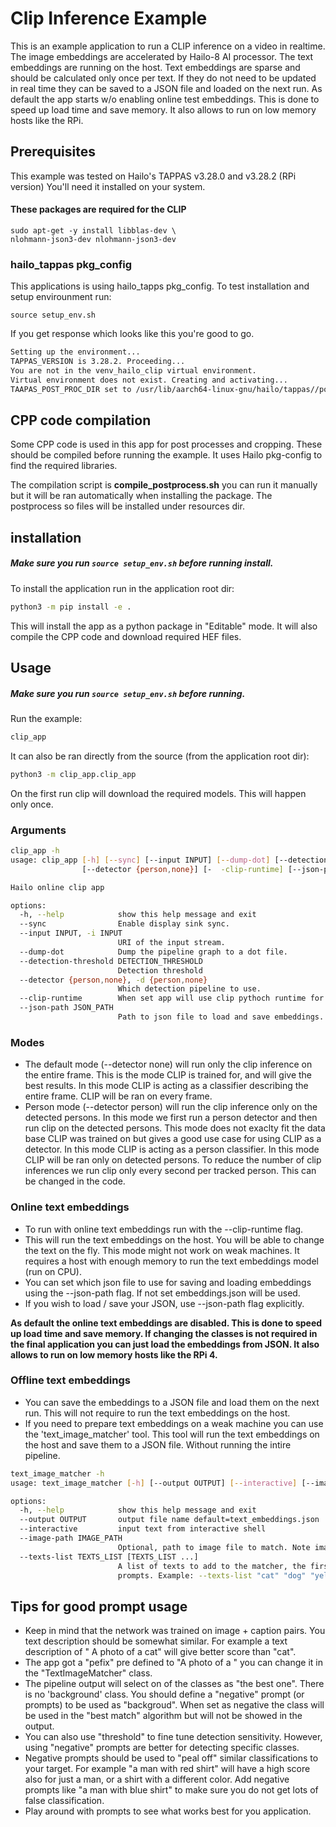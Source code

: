 # Clip Inference Example

This is an example application to run a CLIP inference on a video in realtime.
The image embeddings are accelerated by Hailo-8 AI processor.
The text embeddings are running on the host. Text embeddings are sparse and should be calculated only once per text. If they do not need to be updated in real time they can be saved to a JSON file and loaded on the next run.
As default the app starts w/o enabling online test embeddings. This is done to speed up load time and save memory. It also allows to run on low memory hosts like the RPi.

## Prerequisites
This example was tested on Hailo's TAPPAS v3.28.0 and v3.28.2 (RPi version)
You'll need it installed on your system.

#### These packages are required for the CLIP
```
sudo apt-get -y install libblas-dev \
nlohmann-json3-dev nlohmann-json3-dev
```
### hailo_tappas pkg_config
This applications is using hailo_tapps pkg_config. 
To test installation and setup envirounment run:
```
source setup_env.sh
```
If you get response which looks like this you're good to go.

```bash
Setting up the environment...
TAPPAS_VERSION is 3.28.2. Proceeding...
You are not in the venv_hailo_clip virtual environment.
Virtual environment does not exist. Creating and activating...
TAAPAS_POST_PROC_DIR set to /usr/lib/aarch64-linux-gnu/hailo/tappas//post-process/
```

## CPP code compilation
Some CPP code is used in this app for post processes and cropping. These should be compiled before running the example. It uses Hailo pkg-config to find the required libraries.

The compilation script is **compile_postprocess.sh** you can run it manually but it will be ran automatically when installing the package.
The postprocess so files will be installed under resources dir.


## installation
##### Make sure you run `source setup_env.sh` before running install.
To install the application run in the application root dir:
```bash 
python3 -m pip install -e .
```
This will install the app as a python package in "Editable" mode. It will also compile the CPP code and download required HEF files.

## Usage
##### Make sure you run `source setup_env.sh` before running.

Run the example:
```bash
clip_app
```
It can also be ran directly from the source (from the application root dir):
```bash
python3 -m clip_app.clip_app
```

On the first run clip will download the required models. This will happen only once.

### Arguments
```bash
clip_app -h
usage: clip_app [-h] [--sync] [--input INPUT] [--dump-dot] [--detection-threshold DETECTION_THRESHOLD] 
                [--detector {person,none}] [-  -clip-runtime] [--json-path JSON_PATH]

Hailo online clip app

options:
  -h, --help            show this help message and exit
  --sync                Enable display sink sync.
  --input INPUT, -i INPUT
                        URI of the input stream.
  --dump-dot            Dump the pipeline graph to a dot file.
  --detection-threshold DETECTION_THRESHOLD
                        Detection threshold
  --detector {person,none}, -d {person,none}
                        Which detection pipeline to use.
  --clip-runtime        When set app will use clip pythoch runtime for text embedding.
  --json-path JSON_PATH
                        Path to json file to load and save embeddings. If not set embeddings.json will be used.
```

### Modes
- The default mode (--detector none) will run only the clip inference on the entire frame. This is the mode CLIP is trained for, and will give the best results. In this mode CLIP is acting as a classifier describing the entire frame. CLIP will be ran on every frame.
- Person mode (--detector person) will run the clip inference only on the detected persons. In this mode we first run a person detector and then run clip on the detected persons. This mode does not exaclty fit the data base CLIP was trained on but gives a good use case for using CLIP as a detector. In this mode CLIP is acting as a person classifier. In this mode CLIP will be ran only on detected persons. To reduce the number of clip inferences we run clip only every second per tracked person. This can be changed in the code.
  
### Online text embeddings
- To run with online text embeddings run with the --clip-runtime flag. 
- This will run the text embeddings on the host. You will be able to change the text on the fly. This mode might not work on weak machines. It requires a host with enough memory to run the text embeddings model (run on CPU).
- You can set which json file to use for saving and loading embeddings using the --json-path flag. If not set embeddings.json will be used.
- If you wish to load / save your JSON, use --json-path flag explicitly.


**As default the online text embeddings are disabled. This is done to speed up load time and save memory. If changing the classes is not required in the final application you can just load the embeddings from JSON. It also allows to run on low memory hosts like the RPi 4.** 

### Offline text embeddings
- You can save the embeddings to a JSON file and load them on the next run. This will not require to run the text embeddings on the host.
- If you need to prepare text embeddings on a weak machine you can use the 'text_image_matcher' tool. This tool will run the text embeddings on the host and save them to a JSON file. Without running the intire pipeline.
``` bash
text_image_matcher -h
usage: text_image_matcher [-h] [--output OUTPUT] [--interactive] [--image-path IMAGE_PATH] [--texts-list TEXTS_LIST [TEXTS_LIST ...]]

options:
  -h, --help            show this help message and exit
  --output OUTPUT       output file name default=text_embeddings.json
  --interactive         input text from interactive shell
  --image-path IMAGE_PATH
                        Optional, path to image file to match. Note image embeddings are not running on Hailo here.
  --texts-list TEXTS_LIST [TEXTS_LIST ...]
                        A list of texts to add to the matcher, the first one will be the searched text, the others will be considered negative
                        prompts. Example: --texts-list "cat" "dog" "yellow car"
```

## Tips for good prompt usage
- Keep in mind that the network was trained on image + caption pairs. You text description should be somewhat similar. For example a text description of " A photo of a cat" will give better score than "cat".
- The app got a "pefix" pre defined to "A photo of a " you can change it in the "TextImageMatcher" class.
- The pipeline output will select on of the classes as "the best one". There is no 'background' class. You should define a "negative" prompt (or prompts) to be used as "backgroud". When set as negative the class will be used in the "best match" algorithm but will not be showed in the output.
- You can also use "threshold" to fine tune detection sensitivity. However, using "negative" prompts are better for detecting specific classes.
- Negative prompts should be used to "peal off" similar classifications to your target. For example "a man with red shirt" will have a high score also for just a man, or a shirt with a different color. Add negative prompts like "a man with blue shirt" to make sure you do not get lots of false classification.
- Play around with prompts to see what works best for you application.
